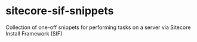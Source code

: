 # sitecore-sif-snippets
Collection of one-off snippets for performing tasks on a server via Sitecore Install Framework (SIF)
